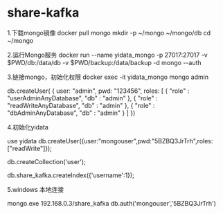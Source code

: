 # share-kafka



1.下载mongo镜像
docker pull mongo
mkdir -p ~/mongo  ~/mongo/db
cd ~/mongo

2.运行Mongo服务
docker run --name yidata_mongo -p 27017:27017 -v $PWD/db:/data/db -v $PWD/backup:/data/backup -d mongo --auth

3.链接mongo，初始化权限
docker exec -it yidata_mongo mongo admin

db.createUser( {
 user: "admin",
 pwd: "123456",
roles: [ {
            "role" : "userAdminAnyDatabase",
            "db" : "admin"
        }, 
        {
            "role" : "readWriteAnyDatabase",
            "db" : "admin"
        }, 
        {
            "role" : "dbAdminAnyDatabase",
            "db" : "admin"
        } ]
})

4.初始化yidata

use yidata
db.createUser({user:"mongouser",pwd:"5BZBQ3JrTrh",roles:["readWrite"]});

db.createCollection('user');

db.share_kafka.createIndex({'username':1});


5.windows 本地连接

mongo.exe 192.168.0.3/share_kafka
db.auth('mongouser','5BZBQ3JrTrh')